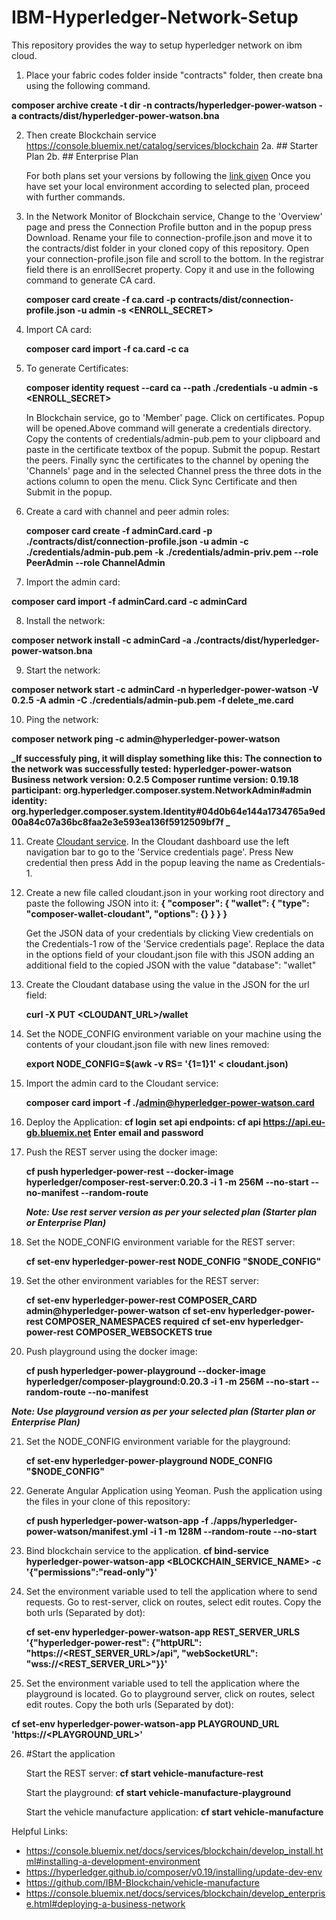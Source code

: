 # IBM-Hyperledger-Network-Setup
This repository provides the way to setup hyperledger network on ibm cloud.

1. Place your fabric codes folder inside "contracts" folder, then create bna using the following command.
  
  **composer archive create -t dir -n contracts/hyperledger-power-watson -a contracts/dist/hyperledger-power-watson.bna**

2. Then create Blockchain service https://console.bluemix.net/catalog/services/blockchain
   2a. ## Starter Plan
   2b. ## Enterprise Plan

   For both plans set your versions by following the [link given](https://console.bluemix.net/docs/services/blockchain/develop_install.html#installing-a-development-environment)
   Once you have set your local environment according to selected plan, proceed with further commands.

3. In the Network Monitor of Blockchain service, Change to the 'Overview' page and press the Connection Profile button and      in the popup press Download. Rename your file to connection-profile.json and move it to the contracts/dist folder in your    cloned copy of this repository. Open your connection-profile.json file and scroll to the bottom. In the registrar field      there is an enrollSecret property. Copy it and use in the following command to generate CA card.

    **composer card create -f ca.card -p contracts/dist/connection-profile.json -u admin -s <ENROLL_SECRET>**

4. Import CA card:

   **composer card import -f ca.card -c ca**
 
5. To generate Certificates:
   
   **composer identity request --card ca --path ./credentials -u admin -s <ENROLL_SECRET>**

      In Blockchain service, go to 'Member' page. Click on certificates. Popup will be opened.Above command will generate a       credentials directory. Copy the contents of credentials/admin-pub.pem to your clipboard and paste in the  certificate       textbox of the popup. Submit the popup. Restart the peers. Finally sync the certificates to the channel by opening the       'Channels' page and in the selected Channel press the three dots in the actions column to open the menu. Click Sync         Certificate and then Submit in the popup.

6. Create a card with channel and peer admin roles:

   **composer card create -f adminCard.card -p ./contracts/dist/connection-profile.json -u admin -c ./credentials/admin-pub.pem -k ./credentials/admin-priv.pem --role PeerAdmin --role ChannelAdmin**

7. Import the admin card:

  **composer card import -f adminCard.card -c adminCard**

8. Install the network:
  
  **composer network install -c adminCard -a ./contracts/dist/hyperledger-power-watson.bna**

9. Start the network:
  
  **composer network start -c adminCard -n hyperledger-power-watson -V 0.2.5 -A admin -C ./credentials/admin-pub.pem -f delete_me.card**

10. Ping the network:
  
   **composer network ping -c admin@hyperledger-power-watson**

   **_If successfuly ping, it will display something like this:
          The connection to the network was successfully tested: hyperledger-power-watson
        Business network version: 0.2.5
        Composer runtime version: 0.19.18
        participant: org.hyperledger.composer.system.NetworkAdmin#admin
        identity: org.hyperledger.composer.system.Identity#04d0b64e144a1734765a9ed00a84c07a36bc8faa2e3e593ea136f5912509bf7f
        _**

11. Create [Cloudant service](https://console.bluemix.net/catalog/services/cloudantNoSQLDB). In the Cloudant dashboard use       the left navigation bar to go to the 'Service credentials page'. Press New credential then press Add in the popup           leaving the name as Credentials-1.

12. Create a new file called cloudant.json in your working root directory and paste the following JSON into it:
     **{
      "composer": {
         "wallet": {
             "type": "composer-wallet-cloudant",
             "options": {}
         }
     } 
   }**

    Get the JSON data of your credentials by clicking View credentials on the Credentials-1 row of the 'Service credentials     page'. Replace the data in the options field of your cloudant.json file with this JSON adding an additional field to         the copied JSON with the value "database": "wallet"

13. Create the Cloudant database using the value in the JSON for the url field:

    **curl -X PUT <CLOUDANT_URL>/wallet**

14. Set the NODE_CONFIG environment variable on your machine using the contents of your cloudant.json file with new lines       removed:

    **export NODE_CONFIG=$(awk -v RS= '{$1=$1}1' < cloudant.json)**

15. Import the admin card to the Cloudant service:
   
    **composer card import -f ./admin@hyperledger-power-watson.card**

16. Deploy the Application:
    **cf login**
    **set api endpoints: cf api https://api.eu-gb.bluemix.net** 
    **Enter email and password**

17. Push the REST server using the docker image:

     **cf push hyperledger-power-rest --docker-image hyperledger/composer-rest-server:0.20.3 -i 1 -m 256M --no-start --no-manifest --random-route**

    **_Note: Use rest server version as per your selected plan (Starter plan or Enterprise Plan)_**

18. Set the NODE_CONFIG environment variable for the REST server:
    
    **cf set-env hyperledger-power-rest NODE_CONFIG "$NODE_CONFIG"**

19. Set the other environment variables for the REST server:

    **cf set-env hyperledger-power-rest COMPOSER_CARD admin@hyperledger-power-watson**
    **cf set-env hyperledger-power-rest COMPOSER_NAMESPACES required**
    **cf set-env hyperledger-power-rest COMPOSER_WEBSOCKETS true**

20. Push playground using the docker image:

    **cf push hyperledger-power-playground --docker-image hyperledger/composer-playground:0.20.3 -i 1 -m 256M --no-start --random-route --no-manifest**

   **_Note: Use playground version as per your selected plan (Starter plan or Enterprise Plan)_**

21. Set the NODE_CONFIG environment variable for the playground:

    **cf set-env hyperledger-power-playground NODE_CONFIG "$NODE_CONFIG"**

22. Generate Angular Application using Yeoman. Push the application using the files in your clone of this repository:

    **cf push hyperledger-power-watson-app -f ./apps/hyperledger-power-watson/manifest.yml -i 1 -m 128M --random-route --no-start**

23. Bind blockchain service to the application.
    **cf bind-service hyperledger-power-watson-app <BLOCKCHAIN_SERVICE_NAME> -c '{"permissions":"read-only"}'**


24.  Set the environment variable used to tell the application where to send requests. Go to rest-server, click on routes,        select edit routes. Copy the both urls (Separated by dot):

     **cf set-env hyperledger-power-watson-app REST_SERVER_URLS '{"hyperledger-power-rest": {"httpURL": "https://<REST_SERVER_URL>/api", "webSocketURL": "wss://<REST_SERVER_URL>"}}'**

25. Set the environment variable used to tell the application where the playground is located.  Go to playground server,         click on routes, select edit routes. Copy the both urls (Separated by dot):
   
   **cf set-env hyperledger-power-watson-app PLAYGROUND_URL 'https://<PLAYGROUND_URL>'**

26. #Start the application
 
     Start the REST server:
       **cf start vehicle-manufacture-rest**

    Start the playground:
      **cf start vehicle-manufacture-playground**

    Start the vehicle manufacture application:
      **cf start vehicle-manufacture**



Helpful Links:
- https://console.bluemix.net/docs/services/blockchain/develop_install.html#installing-a-development-environment
- https://hyperledger.github.io/composer/v0.19/installing/update-dev-env
- https://github.com/IBM-Blockchain/vehicle-manufacture
- https://console.bluemix.net/docs/services/blockchain/develop_enterprise.html#deploying-a-business-network
